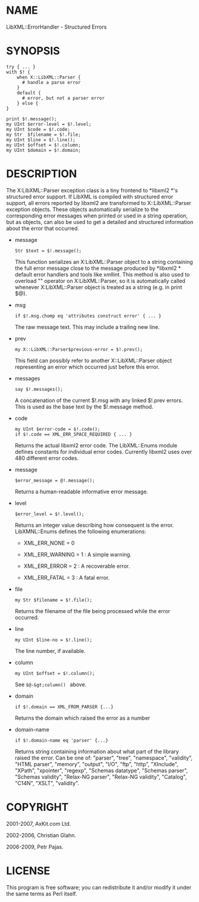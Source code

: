NAME
====

LibXML::ErrorHandler - Structured Errors

SYNOPSIS
========

    try { ... }
    with $! {
        when X::LibXML::Parser {
          # handle a parse error
        }
        default {
          # error, but not a parser error
        } else {
    }

    print $!.message();
    my UInt $error-level = $!.level;
    my UInt $code = $!.code;
    my Str  $filename = $!.file;
    my UInt $line = $!.line();
    my UInt $offset = $!.column;
    my UInt $domain = $!.domain;

DESCRIPTION
===========

The X:LibXML::Parser exception class is a tiny frontend to *libxml2 *'s structured error support. If LibXML is compiled with structured error support, all errors reported by libxml2 are transformed to X::LibXML::Parser exception objects. These objects automatically serialize to the corresponding error messages when printed or used in a string operation, but as objects, can also be used to get a detailed and structured information about the error that occurred. 

  * message

        Str $text = $!.message();

    This function serializes an X:LibXML::Parser object to a string containing the full error message close to the message produced by *libxml2 * default error handlers and tools like xmllint. This method is also used to overload "" operator on X:LibXML::Parser, so it is automatically called whenever X:LibXML::Parser object is treated as a string (e.g. in print $@). 

  * msg

        if $!.msg.chomp eq 'attributes construct error' { ... }

    The raw message text. This may include a trailing new line.

  * prev

        my X::LibXML::Parser$previous-error = $!.prev();

    This field can possibly refer to another X::LibXML::Parser object representing an error which occurred just before this error.

  * messages

        say $!.messages();

    A concatenation of the current $!.msg with any linked $!.prev errors. This is used as the base text by the $!.message method.

  * code

        my UInt $error-code = $!.code();
        if $!.code == XML_ERR_SPACE_REQUIRED { ... }

    Returns the actual libxml2 error code. The LibXML::Enums module defines constants for individual error codes. Currently libxml2 uses over 480 different error codes. 

  * message

        $error_message = @!.message();

    Returns a human-readable informative error message.

  * level

        $error_level = $!.level();

    Returns an integer value describing how consequent is the error. LibXMNL::Enums defines the following enumerations: 

      * XML_ERR_NONE = 0

      * XML_ERR_WARNING = 1 : A simple warning.

      * XML_ERR_ERROR = 2 : A recoverable error.

      * XML_ERR_FATAL = 3 : A fatal error.

  * file

        my Str $filename = $!.file();

    Returns the filename of the file being processed while the error occurred. 

  * line

        my UInt $line-no = $!.line();

    The line number, if available.

  * column

        my UInt $offset = $!.column();

    See `$@-&gt;column() ` above. 

  * domain

        if $!.domain == XML_FROM_PARSER {...}

    Returns the domain which raised the error as a number

  * domain-name

        if $!.domain-name eq 'parser' {...}

    Returns string containing information about what part of the library raised the error. Can be one of: "parser", "tree", "namespace", "validity", "HTML parser", "memory", "output", "I/O", "ftp", "http", "XInclude", "XPath", "xpointer", "regexp", "Schemas datatype", "Schemas parser", "Schemas validity", "Relax-NG parser", "Relax-NG validity", "Catalog", "C14N", "XSLT", "validity".

COPYRIGHT
=========

2001-2007, AxKit.com Ltd.

2002-2006, Christian Glahn.

2006-2009, Petr Pajas.

LICENSE
=======

This program is free software; you can redistribute it and/or modify it under the same terms as Perl itself.

